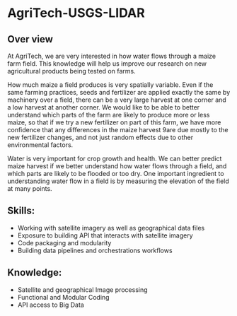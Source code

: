 # AgriTech-USGS-LIDAR
## Over view 
At AgriTech, we are very interested in how water flows through a maize farm field. This knowledge will help us improve our research on new agricultural products being tested on farms.

How much maize a field produces is very spatially variable. Even if the same farming practices, seeds and fertilizer are applied exactly the same by machinery over a field, there can be a very large harvest at one corner and a low harvest at another corner.  We would like to be able to better understand which parts of the farm are likely to produce more or less maize, so that if we try a new fertilizer on part of this farm, we have more confidence that any differences in the maize harvest 9are due mostly to the new fertilizer changes, and not just random effects due to other environmental factors.  

Water is very important for crop growth and health.  We can better predict maize harvest if we better understand how water flows through a field, and which parts are likely to be flooded or too dry. One important ingredient to understanding water flow in a field is by measuring the elevation of the field at many points. 

## Skills:
- Working with satellite imagery as well as geographical data files
- Exposure to building API that interacts with satellite imagery
- Code packaging and modularity
- Building data pipelines and orchestrations workflows

## Knowledge:
- Satellite and geographical Image processing 
- Functional and Modular Coding
- API access to Big Data

